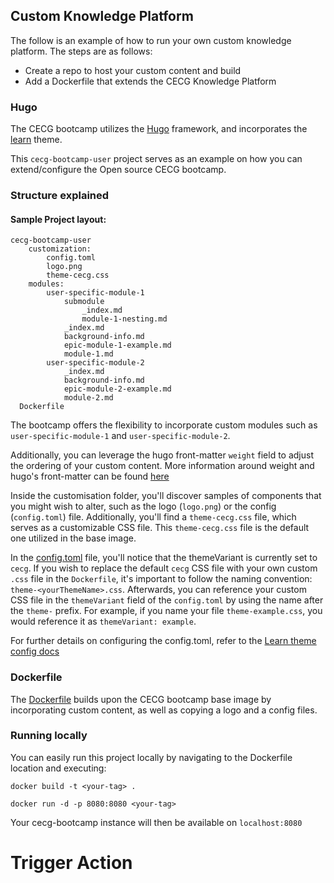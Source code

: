 ## Custom Knowledge Platform 

The follow is an example of how to run your own custom knowledge platform.
The steps are as follows:
* Create a repo to host your custom content and build
* Add a Dockerfile that extends the CECG Knowledge Platform 

### Hugo

The CECG bootcamp utilizes the [Hugo](https://gohugo.io/) framework, and incorporates
the [learn](https://learn.netlify.app/en/) theme.

This `cecg-bootcamp-user` project serves as an example on how you can extend/configure the Open source CECG bootcamp.

### Structure explained

#### Sample Project layout:

```text
cecg-bootcamp-user
    customization:
        config.toml
        logo.png
        theme-cecg.css
    modules:
        user-specific-module-1
            submodule
                _index.md
                module-1-nesting.md
            _index.md
            background-info.md
            epic-module-1-example.md
            module-1.md
        user-specific-module-2
            _index.md
            background-info.md
            epic-module-2-example.md
            module-2.md
  Dockerfile
```

The bootcamp offers the flexibility to incorporate custom modules such as `user-specific-module-1`
and `user-specific-module-2`.

Additionally, you can leverage the hugo front-matter `weight` field to adjust the ordering of your custom content. More
information around weight and hugo's front-matter can be found [here](https://gohugo.io/content-management/front-matter/)

Inside the customisation folder, you'll discover samples of components that you might wish to alter, such as the logo (`logo.png`) or
the config (`config.toml`) file. Additionally, you'll find a `theme-cecg.css` file, which serves as a customizable CSS file.
This `theme-cecg.css` file is the default one utilized in the base image.

In the [config.toml](customisation/config.toml) file, you'll notice that the themeVariant is currently set to `cecg`. If you wish to 
replace the default `cecg` CSS file with your own custom `.css` file in the `Dockerfile`, it's important to follow the 
naming convention: `theme-<yourThemeName>.css`. Afterwards, you can reference your custom CSS file in the `themeVariant` field
of the `config.toml` by using the name after the `theme-` prefix. For example, if you name your file `theme-example.css`,
you would reference it as `themeVariant: example`.

For further details on configuring the config.toml, refer to the [Learn theme config docs](https://learn.netlify.app/en/basics/configuration/)

### Dockerfile

The [Dockerfile](Dockerfile) builds upon the CECG bootcamp base image by incorporating custom content, as well as
copying a logo and a config files.


### Running locally

You can easily run this project locally by navigating to the Dockerfile location and executing:

`docker build -t <your-tag> .`

`docker run -d -p 8080:8080 <your-tag>`

Your cecg-bootcamp instance will then be available on `localhost:8080`

# Trigger Action